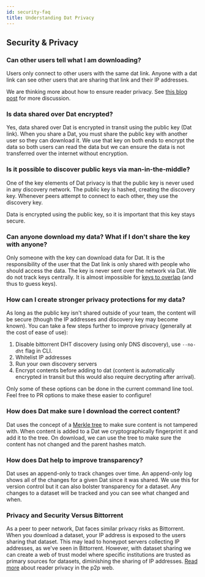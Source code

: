 ```yaml
---
id: security-faq
title: Understanding Dat Privacy
---
```


## Security & Privacy

### Can other users tell what I am downloading? 

Users only connect to other users with the same dat link. Anyone with a dat link can see other users that are sharing that link and their IP addresses.

We are thinking more about how to ensure reader privacy. See [this blog post](https://blog.datproject.org/2016/12/12/reader-privacy-on-the-p2p-web/) for more discussion.

### Is data shared over Dat encrypted?

Yes, data shared over Dat is encrypted in transit using the public key (Dat link). When you share a Dat, you must share the public key with another user so they can download it. We use that key on both ends to encrypt the data so both users can read the data but we can ensure the data is not transferred over the internet without encryption.

### Is it possible to discover public keys via man-in-the-middle?

One of the key elements of Dat privacy is that the public key is never used in any discovery network. The public key is hashed, creating the discovery key. Whenever peers attempt to connect to each other, they use the discovery key.

Data is encrypted using the public key, so it is important that this key stays secure.

### Can anyone download my data? What if I don't share the key with anyone?

Only someone with the key can download data for Dat. It is the responsibility of the user that the Dat link is only shared with people who should access the data. The key is never sent over the network via Dat. We do not track keys centrally. It is almost impossible for [keys to overlap](http://docs.datproject.org/faq#are-the-dat-links-guaranteed-to-be-unique-) (and thus to guess keys).

### How can I create stronger privacy protections for my data?

As long as the public key isn't shared outside of your team, the content will be secure (though the IP addresses and discovery key may become known). You can take a few steps further to improve privacy (generally at the cost of ease of use):

1. Disable bittorrent DHT discovery (using only DNS discovery), use `--no-dht` flag in CLI.
2. Whitelist IP addresses
3. Run your own discovery servers
4. Encrypt contents before adding to dat (content is automatically encrypted in transit but this would also require decrypting after arrival).

Only some of these options can be done in the current command line tool. Feel free to PR options to make these easier to configure!

### How does Dat make sure I download the correct content?

Dat uses the concept of a [Merkle tree](https://en.wikipedia.org/wiki/Merkle_tree) to make sure content is not tampered with. When content is added to a Dat we  cryptographically fingerprint it and add it to the tree. On download, we can use the tree to make sure the content has not changed and the parent hashes match.

### How does Dat help to improve transparency?

Dat uses an append-only to track changes over time. An append-only log shows all of the changes for a given Dat since it was shared. We use this for version control but it can also bolster transparency for a dataset. Any changes to a dataset will be tracked and you can see what changed and when.

### Privacy and Security Versus Bittorrent

As a peer to peer network, Dat faces similar privacy risks as Bittorrent. When you download a dataset, your IP address is exposed to the users sharing that dataset. This may lead to honeypot servers collecting IP addresses, as we've seen in Bittorrent. However, with dataset sharing we can create a web of trust model where specific institutions are trusted as primary sources for datasets, diminishing the sharing of IP addresses. [Read more](https://blog.datproject.org/2016/12/12/reader-privacy-on-the-p2p-web/) about reader privacy in the p2p web.
